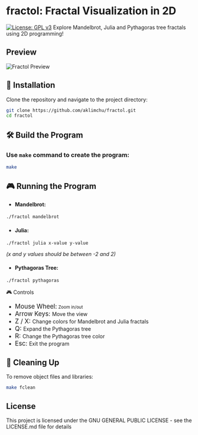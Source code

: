 # fractol: Fractal Visualization in 2D
[![License: GPL v3](https://img.shields.io/badge/License-GPLv3-blue.svg)](https://opensource.org/licenses/GPL-3.0)
Explore Mandelbrot, Julia and Pythagoras tree fractals using 2D programming!

## Preview
![Fractol Preview](link-to-screenshot.png)

## 🚀 Installation

Clone the repository and navigate to the project directory:
```bash
git clone https://github.com/aklimchu/fractol.git
cd fractol
```
## 🛠️ Build the Program

### Use `make` command to create the program:
```bash
make
```
## 🎮 Running the Program

* #### Mandelbrot:
```bash
./fractol mandelbrot
```
* #### Julia:
```bash
./fractol julia x-value y-value
```
*(x and y values should be between -2 and 2)*

* #### Pythagoras Tree:
```bash
./fractol pythagoras
```

🎮 Controls

* <big> Mouse Wheel:</big> <small> Zoom in/out </small>
* <big> Arrow Keys: <small> Move the view
* <big> Z / X: <small> Change colors for Mandelbrot and Julia fractals
* <big> Q: <small> Expand the Pythagoras tree
* <big> R: <small> Change the Pythagoras tree color
* <big> Esc: <small> Exit the program

## 🧹 Cleaning Up

To remove object files and libraries:
```bash
make fclean
```
## License

This project is licensed under the GNU GENERAL PUBLIC LICENSE - see the LICENSE.md file for details
